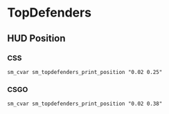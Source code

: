 # TopDefenders

## HUD Position

### CSS
```
sm_cvar sm_topdefenders_print_position "0.02 0.25"
```

### CSGO
```
sm_cvar sm_topdefenders_print_position "0.02 0.38"
```
